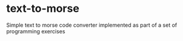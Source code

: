 # text-to-morse
Simple text to morse code converter implemented as part of a set of programming exercises
